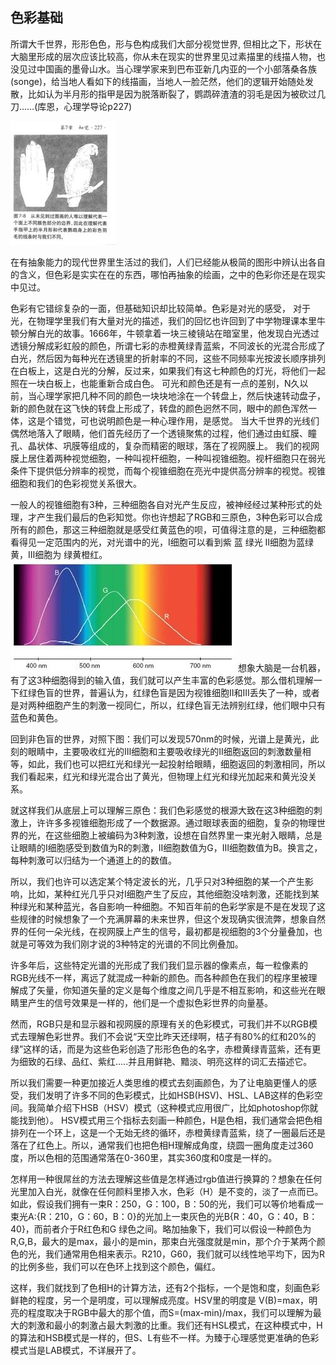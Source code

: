 ## 色彩基础
所谓大千世界，形形色色，形与色构成我们大部分视觉世界, 但相比之下，形状在大脑里形成的层次应该比较高，你从未在现实的世界里见过素描里的线描人物，也没见过中国画的墨骨山水。当心理学家来到巴布亚新几内亚的一个小部落桑各族(songe)，给当地人看如下的线描画，当地人一脸茫然，他们的逻辑开始随处发散，比如认为半月形的指甲是因为脱落断裂了，鹦鹉碎渣渣的羽毛是因为被砍过几刀……(库恩，心理学导论p227)

 ![image](./img/1.jpg)

在有抽象能力的现代世界里生活过的我们，人们已经能从极简的图形中辨认出各自的含义，但色彩是实实在在的东西，哪怕再抽象的绘画，之中的色彩你还是在现实中见过。

色彩有它错综复杂的一面，但基础知识却比较简单。色彩是对光的感受， 对于光，在物理学里我们有大量对光的描述，我们的回忆也许回到了中学物理课本里牛顿分解白光的故事。1666年，牛顿拿着一块三棱镜站在暗室里，他发现白光透过透镜分解成彩虹般的颜色，所谓七彩的赤橙黄绿青蓝紫，不同波长的光混合形成了白光，然后因为每种光在透镜里的折射率的不同，这些不同频率光按波长顺序排列在白板上，这是白光的分解，反过来，如果我们有这七种颜色的灯光，将他们一起照在一块白板上，也能重新合成白色。
 可光和颜色还是有一点的差别，N久以前，当心理学家把几种不同的颜色一块块地涂在一个转盘上，然后快速转动盘子，新的颜色就在这飞快的转盘上形成了，转盘的颜色迥然不同，眼中的颜色浑然一体，这是个错觉，可也说明颜色是一种心理作用，是感觉。
当大千世界的光线们偶然地落入了眼睛，他们首先经历了一个透镜聚焦的过程，他们通过由虹膜、瞳孔、晶状体、巩膜等组成的，复杂而精密的眼球，落在了视网膜上。
我们的视网膜上居住着两种视觉细胞，一种叫视杆细胞，一种叫视锥细胞。视杆细胞只在弱光条件下提供低分辨率的视觉，而每个视锥细胞在亮光中提供高分辨率的视觉。视锥细胞和我们的色彩视觉关系很大。 

一般人的视锥细胞有3种，三种细胞各自对光产生反应，被神经经过某种形式的处理，才产生我们最后的色彩知觉。你也许想起了RGB和三原色，3种色彩可以合成所有的颜色，那这三种细胞就是感受红黄蓝色的呗，可值得注意的是，三种细胞都看得见一定范围内的光，对光谱中的光，Ⅰ细胞可以看到紫 蓝 绿光  Ⅱ细胞为蓝绿黄，Ⅲ细胞为 绿黄橙红。
 ![image](./img/2.jpg)
 想象大脑是一台机器，有了这3种细胞得到的输入值，我们就可以产生丰富的色彩感觉。那么借机理解一下红绿色盲的世界，普遍认为，红绿色盲是因为视锥细胞Ⅱ和Ⅲ丢失了一种，或者是对两种细胞产生的刺激一视同仁，所以，红绿色盲无法辨别红绿，他们眼中只有蓝色和黄色。
 
 回到非色盲的世界，对照下图：我们可以发现570nm的时候，光谱上是黄光，此刻的眼睛中，主要吸收红光的Ⅲ细胞和主要吸收绿光的Ⅱ细胞返回的刺激数量相等，如此，我们也可以把红光和绿光一起投射给眼睛，细胞返回的刺激相同，所以我们看起来，红光和绿光混合出了黄光，但物理上红光和绿光加起来和黄光没关系。
 
 就这样我们从底层上可以理解三原色：我们色彩感觉的根源大致在这3种细胞的刺激上，许许多多视锥细胞形成了一个数据源。通过眼球表面的细胞，复杂的物理世界的光，在这些细胞上被编码为3种刺激，设想在自然界里一束光射入眼睛，总是让眼睛的Ⅰ细胞感受到数值为R的刺激，Ⅱ细胞数值为G，Ⅲ细胞数值为B。换言之，每种刺激可以归结为一个通道上的的数值。
 
 所以，我们也许可以选定某个特定波长的光，几乎只对3种细胞的某一个产生影响，比如，某种红光几乎只对Ⅰ细胞产生了反应，其他细胞没啥刺激，还能找到某种绿光和某种蓝光，各自影响一种细胞。不知百年前的色彩学家是不是在发现了这些规律的时候想象了一个充满屏幕的未来世界，但这个发现确实很流弊，想象自然界的任何一朵光线，在视网膜上产生的信号，最初都是视细胞的3个分量叠加，也就是可等效为我们刚才说的3种特定的光谱的不同比例叠加。

 许多年后，这些特定光谱的光形成了我们我们显示器的像素点，每一粒像素的RGB光线不一样，离远了就混成一种新的颜色。而各种颜色在我们的程序里被理解成了矢量，你知道矢量的定义是每个维度之间几乎是不相互影响，和这些光在眼睛里产生的信号效果是一样的，他们是一个虚拟色彩世界的向量基。
 
然而，RGB只是和显示器和视网膜的原理有关的色彩模式，可我们并不以RGB模式去理解色彩世界。我们不会说“天空比昨天还绿啊，桔子有80%的红和20%的绿”这样的话，而是为这些色彩创造了形形色色的名字，赤橙黄绿青蓝紫，还有更为细致的石绿、品红、紫红…..并且用鲜艳、黯淡、明亮这样的词汇去描述它。

所以我们需要一种更加接近人类思维的模式去刻画颜色，为了让电脑更懂人的感受，我们发明了许多不同的色彩模式，比如HSB(HSV)、HSL、LAB这样的色彩空间。我简单介绍下HSB（HSV）模式（这种模式应用很广，比如photoshop你就能找到他）。
HSV模式用三个指标去刻画一种颜色，H是色相，我们通常会把色相排列在一个环上，这是一个无始无终的循环，赤橙黄绿青蓝紫，绕了一圈最后还是落在了红色上。所以，通常我们也把色相H理解成角度，绕圆一圈角度走过360度，所以色相的范围通常落在0-360里，其实360度和0度是一样的。

 怎样用一种很屌丝的方法去理解这些值是怎样通过rgb值进行换算的？想象在任何光里加入白光，就像在任何颜料里掺入水，色彩（H）是不变的，淡了一点而已。如此，假设我们拥有一束R：250，G：100，B：50的光，我们可以等价地看成一束光A:{R：210，G：60，B：0}的光加上一束灰色的光B{R：40，G：40，B：40}，而前者介于R红色和G 绿色之间。略加抽象下，我们可以假设一种颜色为R,G,B，最大的是max，最小的是min，那束白光强度就是min，那个介于某两个颜色的光，我们通常用色相来表示。R210，G60，我们就可以线性地平均下，因为R的比例多些，我们可以在色环上找到这个颜色，偏红。
 
 这样，我们就找到了色相H的计算方法，还有2个指标，一个是饱和度，刻画色彩鲜艳的程度，另一个是明度，可以理解成亮度。HSV里的明度是 V(B)=max，明亮的程度取决于RGB中最大的那个值，而S=(max-min)/max，我们可以理解为最大的刺激和最小的刺激占最大刺激的比重。我们还有HSL模式，在这种模式中，H的算法和HSB模式是一样的，但S、L有些不一样。为臻于心理感觉更准确的色彩模式当是LAB模式，不详展开了。